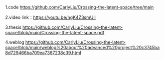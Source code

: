 1.code https://github.com/CarlyLiu/Crossing-the-latent-space/tree/main


2.video link：https://youtu.be/ngK4Z3smUiI


3.thesis https://github.com/CarlyLiu/Crossing-the-latent-space/blob/main/Crossing-the-latent-space.pdf


4.weblog https://github.com/CarlyLiu/Crossing-the-latent-space/blob/main/weblog%20about%20advanced%20project%20c3745ba8d729466ba709ea7367238c39.html
